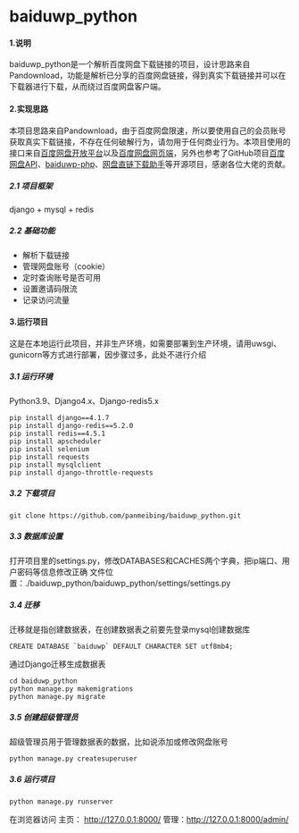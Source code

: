 # baiduwp_python


#### 1.说明

baiduwp_python是一个解析百度网盘下载链接的项目，设计思路来自Pandownload，功能是解析已分享的百度网盘链接，得到真实下载链接并可以在下载器进行下载，从而绕过百度网盘客户端。



#### 2.实现思路
本项目思路来自Pandownload，由于百度网盘限速，所以要使用自己的会员账号获取真实下载链接，不存在任何破解行为，请勿用于任何商业行为。本项目使用的接口来自[百度网盘开放平台](https://pan.baidu.com/union)以及[百度网盘网页端](https://pan.baidu.com/)，另外也参考了GitHub项目[百度网盘API](https://github.com/ly0/baidupcsapi)、[baiduwp-php](https://github.com/yuantuo666/baiduwp-php)、[网盘直链下载助手](https://github.com/syhyz1990/baiduyun)等开源项目，感谢各位大佬的贡献。

##### 2.1 项目框架
django + mysql + redis

##### 2.2 基础功能
- 解析下载链接
- 管理网盘账号（cookie）
- 定时查询账号是否可用
- 设置邀请码限流
- 记录访问流量



#### 3.运行项目

这是在本地运行此项目，并非生产环境，如需要部署到生产环境，请用uwsgi、gunicorn等方式进行部署，因步骤过多，此处不进行介绍

##### 3.1 运行环境
Python3.9、Django4.x、Django-redis5.x

```
pip install django==4.1.7
pip install django-redis==5.2.0
pip install redis==4.5.1
pip install apscheduler
pip install selenium
pip install requests
pip install mysqlclient
pip install django-throttle-requests
```

##### 3.2 下载项目
```
git clone https://github.com/panmeibing/baiduwp_python.git
```

##### 3.3 数据库设置
打开项目里的settings.py，修改DATABASES和CACHES两个字典，把ip端口、用户密码等信息修改正确
文件位置：./baiduwp_python/baiduwp_python/settings/settings.py

##### 3.4 迁移
迁移就是指创建数据表，在创建数据表之前要先登录mysql创建数据库
```
CREATE DATABASE `baiduwp` DEFAULT CHARACTER SET utf8mb4;
```
通过Django迁移生成数据表
```
cd baiduwp_python
python manage.py makemigrations
python manage.py migrate
```

##### 3.5 创建超级管理员

超级管理员用于管理数据表的数据，比如说添加或修改网盘账号

```
python manage.py createsuperuser
```

##### 3.6 运行项目

```
python manage.py runserver 
```
在浏览器访问 
主页： http://127.0.0.1:8000/
管理：http://127.0.0.1:8000/admin/
